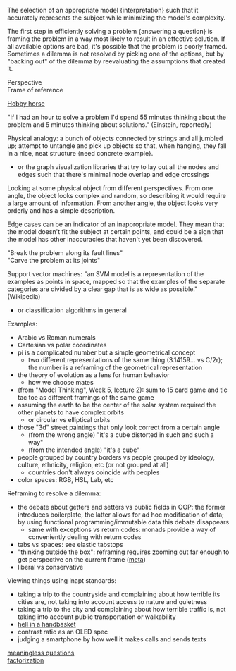 The selection of an appropriate model {interpretation} such that it accurately represents the subject while minimizing the model's complexity.

The first step in efficiently solving a problem {answering a question} is framing the problem in a way most likely to result in an effective solution.  If all available options are bad, it's possible that the problem is poorly framed. Sometimes a dilemma is not resolved by picking one of the options, but by "backing out" of the dilemma by reevaluating the assumptions that created it.

Perspective  
Frame of reference

[Hobby horse](http://c2.com/cgi/wiki?HobbyHorse)

"If I had an hour to solve a problem I'd spend 55 minutes thinking about the problem and 5 minutes thinking about solutions." (Einstein, reportedly)

Physical analogy: a bunch of objects connected by strings and all jumbled up; attempt to untangle and pick up objects so that, when hanging, they fall in a nice, neat structure {need concrete example}.
- or the graph visualization libraries that try to lay out all the nodes and edges such that there's minimal node overlap and edge crossings

Looking at some physical object from different perspectives. From one angle, the object looks complex and random, so describing it would require a large amount of information. From another angle, the object looks very orderly and has a simple description.

Edge cases can be an indicator of an inappropriate model.  They mean that the model doesn't fit the subject at certain points, and could be a sign that the model has other inaccuracies that haven't yet been discovered.

"Break the problem along its fault lines"  
"Carve the problem at its joints"

Support vector machines: "an SVM model is a representation of the examples as points in space, mapped so that the examples of the separate categories are divided by a clear gap that is as wide as possible." (Wikipedia)
- or classification algorithms in general

Examples:
- Arabic vs Roman numerals
- Cartesian vs polar coordinates
- pi is a complicated number but a simple geometrical concept
	- two different representations of the same thing (3.14159... vs C/2r); the number is a reframing of the geometrical representation
- the theory of evolution as a lens for human behavior
	- how we choose mates
- (from "Model Thinking", Week 5, lecture 2): sum to 15 card game and tic tac toe as different framings of the same game
- assuming the earth to be the center of the solar system required the other planets to have complex orbits
	- or circular vs elliptical orbits
- those "3d" street paintings that only look correct from a certain angle
	- (from the wrong angle) "it's a cube distorted in such and such a way"
	- (from the intended angle) "it's a cube"
- people grouped by country borders vs people grouped by ideology, culture, ethnicity, religion, etc (or not grouped at all)
	- countries don't always coincide with peoples
- color spaces: RGB, HSL, Lab, etc

Reframing to resolve a dilemma:
- the debate about getters and setters vs public fields in OOP: the former introduces boilerplate, the latter allows for ad hoc modification of data; by using functional programming/immutable data this debate disappears
	- same with exceptions vs return codes: monads provide a way of conveniently dealing with return codes
- tabs vs spaces: see elastic tabstops
- "thinking outside the box": reframing requires zooming out far enough to get perspective on the current frame ([meta](Levels.md))
- liberal vs conservative

Viewing things using inapt standards:
- taking a trip to the countryside and complaining about how terrible its cities are, not taking into account access to nature and quietness
- taking a trip to the city and complaining about how terrible traffic is, not taking into account public transportation or walkability
- [hell in a handbasket](Ignorance.md#hell-in-a-handbasket)
- contrast ratio as an OLED spec
- judging a smartphone by how well it makes calls and sends texts

[meaningless questions](Meaningless%20questions.md)  
[factorization](Factorization.md)
